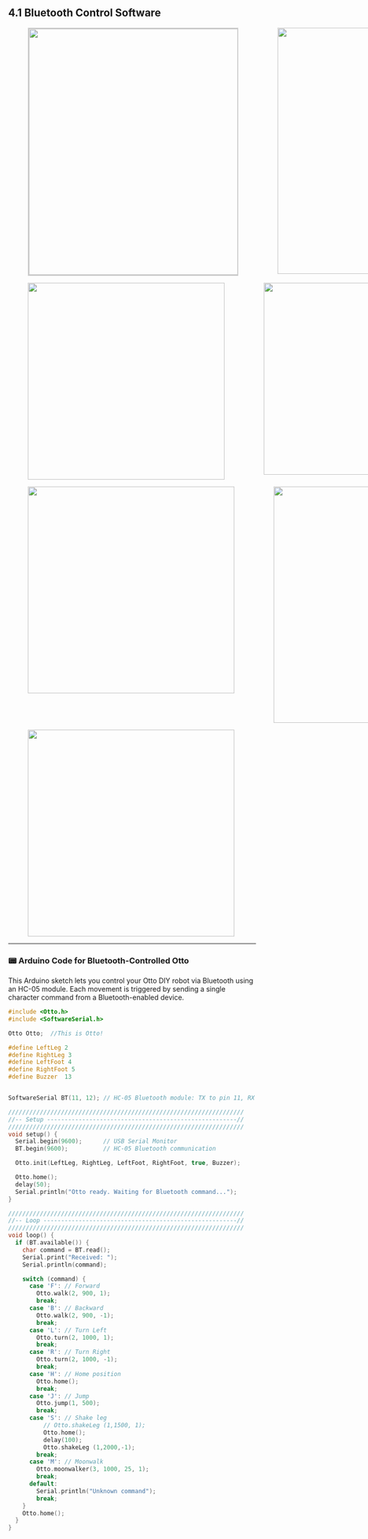 ## <h2 id="4.1-bluetooth-control-software">4.1 Bluetooth Control Software</h2>

<figure>
  <div style="display:flex;flex-direction:row; gap: 80px">
      <img src="../img/step1_Bluetooth.jpg" style="height:500px; border: 2px solid #ccc;"/>
      <img src="../img/step2_Bluetooth.jpg" style="height:500px"/>
  </div>
</figure>

<figure>
  <div style="display:flex;flex-direction:row; gap: 80px">
      <img src="../img/step3_Bluetooth.jpg" style="height:400px"/>
      <img src="../img/step4_Bluetooth.jpg" style="height:390px"/>
  </div>
</figure>

<figure>
  <div style="display:flex;flex-direction:row; gap: 80px">
      <img src="../img/step5_Bluetooth.jpg" style="height:420px"/>
      <img src="../img/step6_Bluetooth.jpg" style="height:480px"/>
  </div>
</figure>

<figure>
  <div style="display:flex;flex-direction:row; gap: 80px">
      <img src="../img/Bluetooth_LAST.png" style="height:420px"/>
  </div>
</figure>

---

### 📟 Arduino Code for Bluetooth-Controlled Otto

This Arduino sketch lets you control your Otto DIY robot via Bluetooth using an HC-05 module. Each movement is triggered by sending a single character command from a Bluetooth-enabled device.

```c++ linenums="1"
#include <Otto.h>
#include <SoftwareSerial.h>

Otto Otto;  //This is Otto!

#define LeftLeg 2 
#define RightLeg 3
#define LeftFoot 4 
#define RightFoot 5 
#define Buzzer  13 


SoftwareSerial BT(11, 12); // HC-05 Bluetooth module: TX to pin 11, RX to pin 12

///////////////////////////////////////////////////////////////////
//-- Setup ------------------------------------------------------//
///////////////////////////////////////////////////////////////////
void setup() {
  Serial.begin(9600);      // USB Serial Monitor
  BT.begin(9600);          // HC-05 Bluetooth communication

  Otto.init(LeftLeg, RightLeg, LeftFoot, RightFoot, true, Buzzer); 

  Otto.home();
  delay(50);
  Serial.println("Otto ready. Waiting for Bluetooth command...");
}

///////////////////////////////////////////////////////////////////
//-- Loop -------------------------------------------------------//
///////////////////////////////////////////////////////////////////
void loop() {
  if (BT.available()) {
    char command = BT.read();
    Serial.print("Received: ");
    Serial.println(command);

    switch (command) {
      case 'F': // Forward
        Otto.walk(2, 900, 1);
        break;
      case 'B': // Backward
        Otto.walk(2, 900, -1);
        break;
      case 'L': // Turn Left
        Otto.turn(2, 1000, 1);
        break;
      case 'R': // Turn Right
        Otto.turn(2, 1000, -1);
        break;
      case 'H': // Home position
        Otto.home();
        break;
      case 'J': // Jump
        Otto.jump(1, 500);
        break;
      case 'S': // Shake leg
          // Otto.shakeLeg (1,1500, 1);
          Otto.home();
          delay(100);
          Otto.shakeLeg (1,2000,-1);
        break;
      case 'M': // Moonwalk
        Otto.moonwalker(3, 1000, 25, 1);
        break;
      default:
        Serial.println("Unknown command");
        break;
    }
    Otto.home();
  }
}

```

